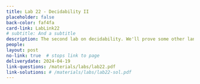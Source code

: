 ```yaml
---
title: Lab 22 - Decidability II
placeholder: false
back-color: faf4fa
card-link: LabLink22
# subtitle: And a subtitle
description: The second lab on decidability. We'll prove some other languages are undecidable using slightly more complex proof structures. 
people:
layout: post
no-link: true  # stops link to page 
deliverydate: 2024-04-19
link-questions: /materials/labs/lab22.pdf
link-solutions: # /materials/labs/lab22-sol.pdf
---
```










